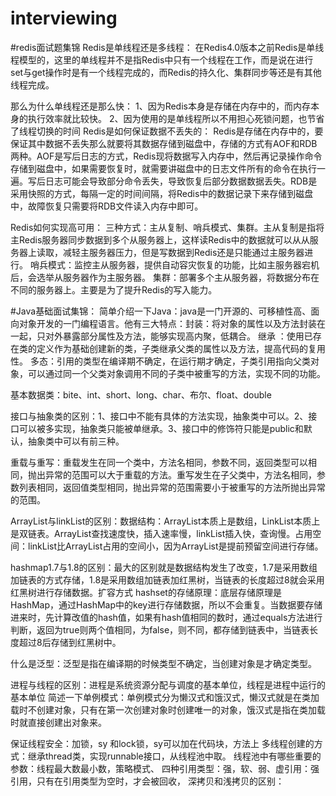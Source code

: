 # interviewing
#redis面试题集锦
Redis是单线程还是多线程：
    在Redis4.0版本之前Redis是单线程模型的，这里的单线程并不是指Redis中只有一个线程在工作，而是说在进行set与get操作时是有一个线程完成的，而Redis的持久化、集群同步等还是有其他线程完成。
   
那么为什么单线程还是那么快：
    1、因为Redis本身是存储在内存中的，而内存本身的执行效率就比较快。 2、因为使用的是单线程所以不用担心死锁问题，也节省了线程切换的时间
Redis是如何保证数据不丢失的：
    Redis是存储在内存中的，要保证其中数据不丢失那么就要将其数据存储到磁盘中，存储的方式有AOF和RDB两种。AOF是写后日志的方式，Redis现将数据写入内存中，然后再记录操作命令存储到磁盘中，如果需要恢复时，就需要讲磁盘中的日志文件所有的命令在执行一遍。写后日志可能会导致部分命令丢失，导致恢复后部分数据数据丢失。RDB是采用快照的方式，每隔一定的时间间隔，将Redis中的数据记录下来存储到磁盘中，故障恢复只需要将RDB文件读入内存中即可。

Redis如何实现高可用：
    三种方式：主从复制、哨兵模式、集群。主从复制是指将主Redis服务器同步数据到多个从服务器上，这样读Redis中的数据就可以从从服务器上读取，减轻主服务器压力，但是写数据到Redis还是只能通过主服务器进行。  哨兵模式：监控主从服务器，提供自动容灾恢复的功能，比如主服务器宕机后，会选举从服务器作为主服务器。  集群：部署多个主从服务器，将数据分布在不同的服务器上。主要是为了提升Redis的写入能力。






#Java基础面试集锦：
简单介绍一下Java：java是一门开源的、可移植性高、面向对象开发的一门编程语言。他有三大特点：封装：将对象的属性以及方法封装在一起，只对外暴露部分属性及方法，能够实现高内聚，低耦合。   继承 ：使用已存在类的定义作为基础创建新的类，子类继承父类的属性以及方法，提高代码的复用性。 多态：引用的类型在编译期不确定，在运行期才确定，子类引用指向父类对象，可以通过同一个父类对象调用不同的子类中被重写的方法，实现不同的功能。

基本数据类：bite、int、short、long、char、布尔、float、double

接口与抽象类的区别：1、接口中不能有具体的方法实现，抽象类中可以。2、接口可以被多实现，抽象类只能被单继承。3、接口中的修饰符只能是public和默认，抽象类中可以有前三种。

重载与重写：重载发生在同一个类中，方法名相同，参数不同，返回类型可以相同，抛出异常的范围可以大于重载的方法。重写发生在子父类中，方法名相同，参数列表相同，返回值类型相同，抛出异常的范围需要小于被重写的方法所抛出异常的范围。

ArrayList与linkList的区别：数据结构：ArrayList本质上是数组，LinkList本质上是双链表。ArrayList查找速度快，插入速率慢，linkList插入快，查询慢。占用空间：linkList比ArrayList占用的空间小，因为ArrayList是提前预留空间进行存储。

hashmap1.7与1.8的区别：最大的区别就是数据结构发生了改变，1.7是采用数组加链表的方式存储，1.8是采用数组加链表加红黑树，当链表的长度超过8就会采用红黑树进行存储数据。扩容方式
hashset的存储原理：底层存储原理是HashMap，通过HashMap中的key进行存储数据，所以不会重复。当数据要存储进来时，先计算改值的hash值，如果有hash值相同的数时，通过equals方法进行判断，返回为true则两个值相同，为false，则不同，都存储到链表中，当链表长度超过8后存储到红黑树中。

什么是泛型：泛型是指在编译期的时候类型不确定，当创建对象是才确定类型。

进程与线程的区别：进程是系统资源分配与调度的基本单位，线程是进程中运行的基本单位
简述一下单例模式：单例模式分为懒汉式和饿汉式，懒汉式就是在类加载时不创建对象，只有在第一次创建对象时创建唯一的对象，饿汉式是指在类加载时就直接创建出对象来。

保证线程安全：加锁，sy   和lock锁，sy可以加在代码块，方法上
多线程创建的方式：继承thread类，实现runnable接口，从线程池中取。
线程池中有哪些重要的参数：线程最大数最小数，策略模式、
四种引用类型：强，软、弱、虚引用：强引用，只有在引用类型为空时，才会被回收，
深拷贝和浅拷贝的区别：



